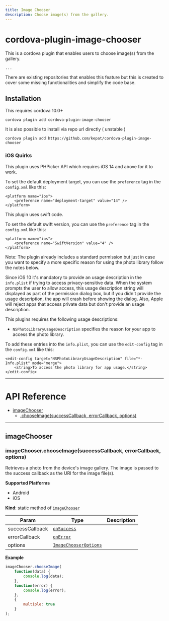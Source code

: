 ```yaml
---
title: Image Chooser
description: Choose image(s) from the gallery.
---
```


# cordova-plugin-image-chooser

This is a cordova plugin that enables users to choose image(s) from the gallery.

    ...

There are existing repositories that enables this feature but this is created to cover some missing functionalities and simplify the code base.

## Installation

This requires cordova 10.0+

    cordova plugin add cordova-plugin-image-chooser

It is also possible to install via repo url directly ( unstable )

    cordova plugin add https://github.com/kepat/cordova-plugin-image-chooser

### iOS Quirks

This plugin uses PHPicker API which requires iOS 14 and above for it to work.

To set the default deployment target, you can use the `preference` tag in the `config.xml` like this:

```
<platform name="ios">
    <preference name="deployment-target" value="14" />
</platform>
```

This plugin uses swift code.

To set the default swift version, you can use the `preference` tag in the `config.xml` like this:

```
<platform name="ios">
    <preference name="SwiftVersion" value="4" />
</platform>
```

Note: The plugin already includes a standard permission but just in case you want to specify a more specific reason for using the photo library follow the notes below.

Since iOS 10 it's mandatory to provide an usage description in the `info.plist` if trying to access privacy-sensitive data. When the system prompts the user to allow access, this usage description string will displayed as part of the permission dialog box, but if you didn't provide the usage description, the app will crash before showing the dialog. Also, Apple will reject apps that access private data but don't provide an usage description.

This plugins requires the following usage descriptions:

- `NSPhotoLibraryUsageDescription` specifies the reason for your app to access the photo library.


To add these entries into the `info.plist`, you can use the `edit-config` tag in the `config.xml` like this:

```
<edit-config target="NSPhotoLibraryUsageDescription" file="*-Info.plist" mode="merge">
    <string>To access the photo library for app usage.</string>
</edit-config>
```

---

# API Reference

* [imageChooser](#module_imageChooser)
    * [.chooseImage(successCallback, errorCallback, options)](#module_imageChooser.chooseImage)

---

<a name="module_imageChooser"></a>

## imageChooser

<a name="module_imageChooser.chooseImage"></a>

### imageChooser.chooseImage(successCallback, errorCallback, options)
Retrieves a photo from the device's image gallery.
The image is passed to the success callback as the URI for the image file(s).

__Supported Platforms__

- Android
- iOS

**Kind**: static method of <code>[imageChooser](#module_imageChooser)</code>  

| Param | Type | Description |
| --- | --- | --- |
| successCallback | <code>[onSuccess](#)</code> |  |
| errorCallback | <code>[onError](#)</code> |  |
| options | <code>[ImageChooserOptions](#)</code> | |

**Example**  
```js
imageChooser.chooseImage(
    function(data) {
        console.log(data);
    }, 
    function(error) {
        console.log(error);
    }, 
    {
        multiple: true
    }
);
```